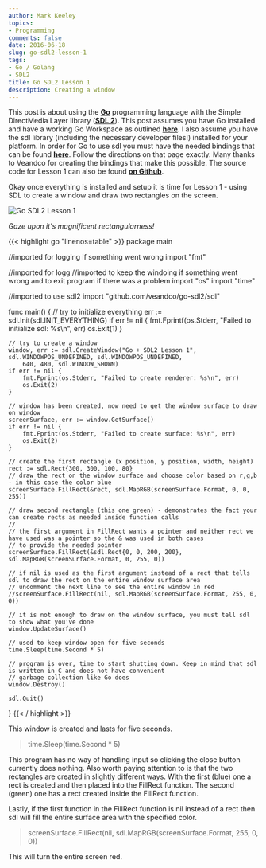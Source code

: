 ```yaml
---
author: Mark Keeley
topics:
- Programming
comments: false
date: 2016-06-18
slug: go-sdl2-lesson-1
tags:
- Go / Golang
- SDL2
title: Go SDL2 Lesson 1
description: Creating a window
---
```


This post is about using the [**Go**](https://golang.org/) programming language with the Simple DirectMedia Layer library ([**SDL 2**](https://www.libsdl.org/)). This post assumes you have Go installed and have a working Go Workspace as outlined [**here**](https://golang.org/doc/install). I also assume you have the sdl library (including the necessary developer files!) installed for your platform. In order for Go to use sdl you must have the needed bindings that can be found [**here**](https://github.com/veandco/go-sdl2). Follow the directions on that page exactly. Many thanks to Veandco for creating the bindings that make this possible. The source code for Lesson 1 can also be found [**on Github**](https://github.com/MarkKeeley/Go-SDL2-Lessons/blob/master/Lesson01/lesson01.go).

Okay once everything is installed and setup it is time for Lesson 1 - using SDL to create a window and draw two rectangles on the screen.

![Go SDL2 Lesson 1](/media/img/lesson1.png)

<!--more-->

_Gaze upon it's magnificent rectangularness!_

{{< highlight go "linenos=table" >}}
package main

//imported for logging if something went wrong
import "fmt"

//imported for logg
//imported to keep the windoing if something went wrong and to exit program if there was a problem
import "os"
import "time"

//imported to use sdl2
import "github.com/veandco/go-sdl2/sdl"

func main() {
	// try to initialize everything
	err := sdl.Init(sdl.INIT_EVERYTHING)
	if err != nil {
		fmt.Fprintf(os.Stderr, "Failed to initialize sdl: %s\n", err)
		os.Exit(1)
	}

	// try to create a window
	window, err := sdl.CreateWindow("Go + SDL2 Lesson 1", sdl.WINDOWPOS_UNDEFINED, sdl.WINDOWPOS_UNDEFINED,
		640, 480, sdl.WINDOW_SHOWN)
	if err != nil {
		fmt.Fprint(os.Stderr, "Failed to create renderer: %s\n", err)
		os.Exit(2)
	}

	// window has been created, now need to get the window surface to draw on window
	screenSurface, err := window.GetSurface()
	if err != nil {
		fmt.Fprint(os.Stderr, "Failed to create surface: %s\n", err)
		os.Exit(2)
	}

	// create the first rectangle (x position, y position, width, height)
	rect := sdl.Rect{300, 300, 100, 80}
	// draw the rect on the window surface and choose color based on r,g,b - in this case the color blue
	screenSurface.FillRect(&rect, sdl.MapRGB(screenSurface.Format, 0, 0, 255))

	// draw second rectangle (this one green) - demonstrates the fact your can create rects as needed inside function calls
	//
	// the first argument in FillRect wants a pointer and neither rect we have used was a pointer so the & was used in both cases
	// to provide the needed pointer
	screenSurface.FillRect(&sdl.Rect{0, 0, 200, 200}, sdl.MapRGB(screenSurface.Format, 0, 255, 0))

	// if nil is used as the first argument instead of a rect that tells sdl to draw the rect on the entire window surface area
	// uncomment the next line to see the entire window in red
	//screenSurface.FillRect(nil, sdl.MapRGB(screenSurface.Format, 255, 0, 0))

	// it is not enough to draw on the window surface, you must tell sdl to show what you've done
	window.UpdateSurface()

	// used to keep window open for five seconds
	time.Sleep(time.Second * 5)

	// program is over, time to start shutting down. Keep in mind that sdl is written in C and does not have convenient
	// garbage collection like Go does
	window.Destroy()

	sdl.Quit()
}
{{< / highlight >}}

This window is created and lasts for five seconds.

> time.Sleep(time.Second * 5)


This program has no way of handling input so clicking the close button currently does nothing. Also worth paying attention to is that the two rectangles are created in slightly different ways. With the first (blue) one a rect is created and then placed into the FillRect function. The second (green) one has a rect created inside the FillRect function.


Lastly, if the first function in the FillRect function is nil instead of a rect then sdl will fill the entire surface area with the specified color.


> screenSurface.FillRect(nil, sdl.MapRGB(screenSurface.Format, 255, 0, 0))


This will turn the entire screen red.

